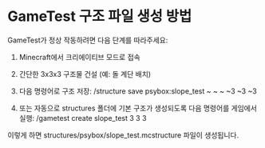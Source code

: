 # GameTest 구조 파일 생성 방법

GameTest가 정상 작동하려면 다음 단계를 따라주세요:

1. Minecraft에서 크리에이티브 모드로 접속
2. 간단한 3x3x3 구조물 건설 (예: 돌 계단 배치)
3. 다음 명령어로 구조 저장:
   /structure save psybox:slope_test ~ ~ ~ ~3 ~3 ~3

4. 또는 자동으로 structures 폴더에 기본 구조가 생성되도록 
   다음 명령어를 게임에서 실행:
   /gametest create slope_test 3 3 3

이렇게 하면 structures/psybox/slope_test.mcstructure 파일이 생성됩니다.
